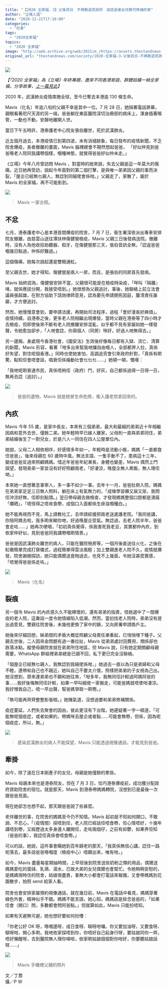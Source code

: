 ```yaml
---
title: "【2020 全家福．3】父後百日　不再敢追究政府　疫症逝者女兒無可修補的家"
author: "立場人語"
date: "2020-12-21T17:10:00"
categories:
  - "社會"
tags:
  - "2020全家福"
topics:
  - "2020 全家福"
image: "http://web.archive.org/web/2021im_/https://assets.thestandnews.com/media/photos/2020-04_gnw6X_pnDn7fJ.png"
original_url: "thestandnews.com/society/2020-全家福-3-父後百日-不再敢追究政府-疫症逝者女兒無可修補的家"
---
```

![](http://web.archive.org/web/2021im_/https://assets.thestandnews.com/media/photos/2020-04_gnw6X_pnDn7fJ.png)

_【「2020 全家福」為《立場》年終專題，邀來不同香港家庭、群體拍攝一幀全家福，分享故事，[上一篇見此](../../society/2020-%E5%85%A8%E5%AE%B6%E7%A6%8F-2-%E5%82%98%E5%BE%8C%E5%88%B0%E6%95%A3%E5%BE%8C-%E7%95%B6%E4%B8%80%E5%80%8B%E7%BE%8E%E9%BA%97%E7%9A%84%E5%A4%A2%E7%A0%B4%E7%A2%8E-%E5%88%86%E9%81%93%E6%8F%9A%E9%91%A3%E7%9A%84%E8%A5%BF%E7%92%B0%E8%A1%97%E5%9D%8A/)】_

2020 年，武漢肺炎疫情席捲全球，至今已奪去本港逾 130 條生命。

Mavis（化名）年逾八旬的父親不幸是其中一位。7 月 28 日，她隔著電話屏幕，親眼看著咫尺天涯的另一端，爸爸躺在東區醫院深切治療部的病床上，渾身插著喉管，一動也不動，安靜地離開人世。

當日下午五時許，港泰護老中心院友張伯離世，死於武漢肺炎。

近五個月過去，本港疫情已到第四波，未有消褪跡象，每日發布的疫情新聞，不乏院舍爆疫，長者撤離的畫面，Mavis 腦裡總會不期然想起爸爸， 「好似仲見到爸爸喺老人院同我講嘢個樣，嗰種神態，就覺得爸爸好似仲未走。」

《立場》今年八月曾訪問 Mavis ，對當時的她來說，失去父親是這一年莫大的傷痛。近日她再受訪，說起今年面對的第二個打擊，是與唯一弟弟因父親的事而決裂，「屋企已經無乜親人，無諗到同細佬會係咁。」父親走了，家散了，屬於 Mavis 的全家福，再不可能影到。

![](http://web.archive.org/web/2021im_/https://assets.thestandnews.com/media/photos/d1313be8-1108-4a32-a802-19a67322b16e_1YrA6_EWmdnMs.jpeg)
> Mavis 一家合照。

**不忿**
------

七月，港泰護老中心是本港首間爆疫的院舍，7 月 7 日，衞生署深夜派出專車安排院友撤離，由慈雲山送往薄扶林傷健營檢疫，Mavis 父親三日後發病送院。撤離時，沒有人為他收拾助聽器、假牙，在傷健營那三天，張伯音訊全無，「諗返爸爸嗰幾日點過，仲係好難過。」

這個傷痛，她每次說起還是雙眼通紅。

至父親去世，她才得知，傷健營是兩人一房，而且，是張伯的同房首先發病。

Mavis 始終認為，傷健營安排不當，父親很可能是在檢疫時染疫，「咩叫『隔離』啫，就係應該分開，我接受唔到。」她很想為父親追討，事後，她聯絡上前立法會議員張超雄，在對方協助下諮詢律師意見，認為要先申請開死因庭，釐清責任誰屬，才方便追討。

然而，她慢慢意會到，要申請法援，再開始司法程序，過程「會好漫長好麻煩」。疫情持續，自港泰之後，更多老人院相繼出現爆發，當時父親在港泰等了四小時才去檢疫，但即使後來不斷有老人院撤離安排混亂，似乎都不見有家屬如她一樣發聲，令她愈加卻步，「人哋會諗，你兩個人（同房）咪好，好過人哋無得去。」

另一邊廂，身處現今香港社會，《國安法》生效後好像每日都有入獄、流亡、清算的新聞，Mavis 形容，看著「咁多出來幫我哋攞自由嘅人，全部都畀人拉，真係好失望，對住呢個香港。」同時也使她害怕，高調追究會引來政府針對，「真係有啲驚，點知佢會唔會話，唱衰佢係煽動社會乜乜乜……」她頓一頓，慨嘆：

「我哋呢啲普通市民，真係唔夠佢（政府）鬥，好灰，自己都係過得一日得一日，無再去諗（追討）。」

![](http://web.archive.org/web/2021im_/https://assets.thestandnews.com/media/photos/117406283_4476537212419016_3722427307561322030_o_R1oo8_TUqzoSi.jpg)
> 爸爸的遺物。Mavis 說是她冒生命危險，衝入護老院拿回來的。

**內疚**
------

Mavis 今年 55 歲，是家中長女，本來有三個弟弟，最大和最細的弟弟近十年相繼因病和意外去世，僅餘二弟。她年輕時早已嫁人離家，父母則一直與弟弟同住，弟弟結婚後生了一對兒女，於是六人一同住在四人公屋單位內。

她說，父母二人相依相伴，好感情多年如一，年輕時是流動小販，媽媽「一直都食住爸爸」，後來母親在 60 歲時中風，無法言語、一隻手動不了，患病這十三年，變成爸爸反過來照顧媽媽。惜近年爸爸年紀漸長，身體也變差，Mavis 偶然上門探望，發現弟弟一家並沒有好好照顧兩老，「好凄涼，喺屋企無人煮飯，無人理佢哋。」

本來她一直想著息事寧人，多一事不如少一事。去年十一月，爸爸肚屙入院，媽媽在弟弟家足足三日無人照料，躺在床上有氣無力的，「成條學習褲又屎又尿，我問佢沖涼好無，佢即刻點頭。」翌日帶母親去做檢查，才發現媽媽整個口腔都是潰瘍「爛晒」，「唔怪得之唔肯食嘢，成個口入面都係生痱滋嗰種白。」

她不能再視而不見，馬上請教社工，去申請綜援把兩老送進護老院。「我同爸講，你陪阿媽去啦，我多啲來睇你哋，好過喺屋企受氣。無諗過，去老人院半年，爸爸會走咗……」她再次哽咽，「初初真係覺得，係我害死我老豆，其實都仲內疚，到依家仲好似，見到爸爸同我講嘢嗰啲情景。」

爸爸是因武漢肺炎離世的病人，只能在醫院殮房等，一個月後直送往火化，之後在紅磡簡單完成打齋儀式，過程簡單得雲淡風輕；加上雙親進老人院不久，疫情就爆發，院舍謝絕探訪，她只能偶爾送食物過去，也見不上幾面，令她沒甚麼實感，「唔覺得爸爸係走咗。」

![](http://web.archive.org/web/2021im_/https://assets.thestandnews.com/media/photos/Layer200_oHRDG_L085YmF.png)
> Mavis（化名）

**裂痕**
------

另一個令 Mavis 的內疚感久久不能釋懷的，還有弟弟的指責，怪她選中了一間爆疫的老人院，這番話一度令她情緒陷入低潮。然而，當初找老人院時，弟弟沒有提出過意見，雙親往院舍後，未幾他更換了家中的鎖，又向房署申請換戶主。

她後來仔細回想，姊弟間的矛盾大概從照顧父母責任漸重起，已悄悄埋下種子。父親去世後，二人因帛金問題有過一番拉扯，Mavis 從弟弟處討回費用，關係卻也跌落冰點。縱使母親院舍就在弟弟所住地區，但 Mavis 說，只有她定期關顧母親需要，WhatsApp 群組裡弟弟總是已讀不回，私下更已完全沒聯絡。

「個屋企已經無乜親人，我無諗到我細佬係咁，」她過去一直以為只是弟婦和父母不睦，連帶和自己也不親近，她叫自己不要太介懷，照樣把弟弟的子女視為己出。她沒想到，原來連弟弟也不願和她往來，「咁多年，我無同佢計較過阿媽阿爸的事……我好後悔無同佢計較，如果一早叫細佬一家搬走，可能爸媽就唔使咁凄涼。我好憎我自己，唔一早出聲，幫爸媽爭取一啲嘢。」

「無可能再齊齊整整影張相。」她賭氣道，沒想過要和弟弟修補關係。

疫症蔓延，人們失去聚會的因由，彼此更沒有下台階，她遲疑著一字一頓道，「可能無呢個疫症，或者如果約，帶媽咪去屋企或者點……可能會無嘢，但係，因為呢個疫症，所以，無。」

![](http://web.archive.org/web/2021im_/https://assets.thestandnews.com/media/photos/117249613_4476537145752356_5035023392124544945_o_ai3YZ20copy_sptCU_hv2ZLFg.png)
> 感染武漢肺炎的病人不能探望，Mavis 只能透過視像通話，才能見到爸爸。

**牽掛**
------

如今，除了遠在日本剛產子的女兒，母親是她僅餘的牽掛。

Mavis 母親本來也是港泰院友，但在 7 月 3 日，恰巧港泰爆疫前，成功獲分配政府資助院舍的宿位。就是那天，Mavis 到港泰帶媽媽轉院，沒想到已是最後一次跟爸爸見面。

現在她卻怎也想不起，那天跟爸爸說了些甚麼。

老伴離世的事，在院舍的媽媽至今仍不知情。Mavis 起初是不知如何開口，不敢說、不忍心，「（疫情間）探唔到佢，老人院已經話佢唔食嘢，佢心情唔好，十幾年講唔到嘢，又經歷過太多身邊人離開佢，走咗兩個仔，之前有抑鬱，如果畀佢知（爸爸的事），我諗佢真係會唔食嘢。」

可以的話，她說，這件事會瞞她到百年歸老的那天，「我真係無信心講，諗住一路呃落去，最多話爸爸喺嗰度（檢疫中心）唔願出來，唯有咁。」

如今，Mavis 盡量每星期抽時間，上早班後到院舍送些奶粉之類的用品，偶爾送媽媽愛吃的蛋撻、乳鴿、湯水，已故大弟的女兒偶爾也會幫忙。令她稍稍安慰的，是媽媽現時住的院舍，姑娘很盡責，事無大小都會打電話來報備，又會帶媽媽到花園散步，拍照 send 給家人看。  
   
院舍也會安排家屬預約視像通話，就在幾日前，Mavis 在電話中看見，媽媽穿著綠色外套，精神似乎不錯。媽媽不能言語，她心知，媽媽該是掛念爸爸的，「如果佢會（開口）問，多數都會問阿爸點。」但就算如此，Mavis 只能扮唔知。

如果有天避無可避，她也想好要如何扮懵：

「你老公好 OK 呀，喺嗰邊呀，成日食呀、瞓呀咁囉。你又要加油呀，又要食呀、瞓呀咁，開心多啲。我哋依家探唔到你，你唔好自己起身行呀，要姑娘同你一齊，唔好懶醒呀，去到醫院無人理你㗎啦，依家啲姑娘個個對你咁好，你要聽姑娘話呀……」

![](http://web.archive.org/web/2021im_/https://assets.thestandnews.com/media/photos/Background_iYemE_c4ob1vz.png)
> Mavis 手機裡父親的照片

文／丁喬  
攝／P W